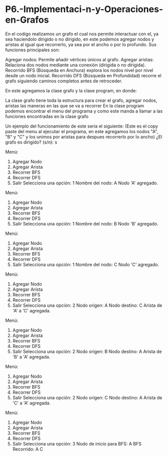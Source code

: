 # P6.-Implementaci-n-y-Operaciones-en-Grafos
En el codigo realizamos un grafo el cual nos permite interactuar con el, ya sea haciendolo dirigido o no dirigido, en este podemos agregar nodos y aristas al igual que recorrerlo, ya sea por el ancho o por lo profundo.
Sus funciones principales son:

Agregar nodos: Permite añadir vértices únicos al grafo.
Agregar aristas: Relaciona dos nodos mediante una conexión (dirigida o no dirigida).
Recorrido BFS (Búsqueda en Anchura) explora los nodos nivel por nivel desde un nodo inicial.
Recorrido DFS (Búsqueda en Profundidad) recorre el grafo siguiendo caminos completos antes de retroceder.

En este agregamos la clase grafo y la clase program, en donde:

La clase grafo tiene toda la estructura para crear el grafo, agregar nodos, aristas  las maneras en las que se va a recorrer
En la clase program podemos encontrar el menu del programa y como este manda a llamar a las funciones encontradas en la clase grafo

Un ejemplo del funcionamiento de este seria el siguiente:
(Este es el copy paste del menu al ejecutar el programa, en este agregamos los nodos "A", "B" y "C" y los unimos por aristas para despues recorrerlo por lo ancho)
¿El grafo es dirigido? (s/n):
s

Menú:
1. Agregar Nodo
2. Agregar Arista
3. Recorrer BFS
4. Recorrer DFS
5. Salir
Selecciona una opción: 1
Nombre del nodo: A
Nodo 'A' agregado.

Menú:
1. Agregar Nodo
2. Agregar Arista
3. Recorrer BFS
4. Recorrer DFS
5. Salir
Selecciona una opción: 1
Nombre del nodo: B
Nodo 'B' agregado.

Menú:
1. Agregar Nodo
2. Agregar Arista
3. Recorrer BFS
4. Recorrer DFS
5. Salir
Selecciona una opción: 1
Nombre del nodo: C
Nodo 'C' agregado.

Menú:
1. Agregar Nodo
2. Agregar Arista
3. Recorrer BFS
4. Recorrer DFS
5. Salir
Selecciona una opción: 2
Nodo origen: A
Nodo destino: C
Arista de 'A' a 'C' agregada.

Menú:
1. Agregar Nodo
2. Agregar Arista
3. Recorrer BFS
4. Recorrer DFS
5. Salir
Selecciona una opción: 2
Nodo origen: B
Nodo destino: A
Arista de 'B' a 'A' agregada.

Menú:
1. Agregar Nodo
2. Agregar Arista
3. Recorrer BFS
4. Recorrer DFS
5. Salir
Selecciona una opción: 2
Nodo origen: C
Nodo destino: A
Arista de 'C' a 'A' agregada.

Menú:
1. Agregar Nodo
2. Agregar Arista
3. Recorrer BFS
4. Recorrer DFS
5. Salir
Selecciona una opción: 3
Nodo de inicio para BFS: A
BFS Recorrido:
A C
